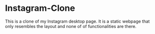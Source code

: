 # Instagram-Clone
This is a clone of my Instagram desktop page. It is a static webpage that only resembles the layout and none of of functionalities are there. 
